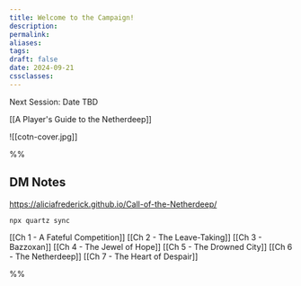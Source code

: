 ```yaml
---
title: Welcome to the Campaign!
description: 
permalink: 
aliases: 
tags: 
draft: false
date: 2024-09-21
cssclasses:
---
```

Next Session: Date TBD

[[A Player's Guide to the Netherdeep]] 

![[cotn-cover.jpg]] 



%%
## DM Notes

https://aliciafrederick.github.io/Call-of-the-Netherdeep/ 

`npx quartz sync`

[[Ch 1 - A Fateful Competition]] 
[[Ch 2 - The Leave-Taking]] 
[[Ch 3 - Bazzoxan]] 
[[Ch 4 - The Jewel of Hope]] 
[[Ch 5 - The Drowned City]] 
[[Ch 6 - The Netherdeep]] 
[[Ch 7 - The Heart of Despair]] 

%%